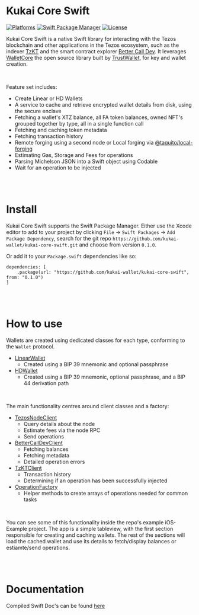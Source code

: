 # Kukai Core Swift

[![Platforms](https://img.shields.io/badge/Platforms-iOS-blue)](https://img.shields.io/badge/Platforms-iOS-blue)
[![Swift Package Manager](https://img.shields.io/badge/Swift_Package_Manager-compatible-orange)](https://img.shields.io/badge/Swift_Package_Manager-compatible-orange)
[![License](https://img.shields.io/badge/license-MIT-green.svg)](https://github.com/kukai-wallet/kukai-core-swift/blob/main/LICENSE)


Kukai Core Swift is a native Swift library for interacting with the Tezos blockchain and other applications in the Tezos ecosystem, such as the indexer [TzKT](https://tzkt.io) and the smart contract explorer [Better Call Dev](https://better-call.dev/). It leverages [WalletCore](https://github.com/trustwallet/wallet-core) the open source library built by [TrustWallet](https://trustwallet.com/), for key and wallet creation.

<br/>

Feature set includes:

- Create Linear or HD Wallets
- A service to cache and retrieve encrypted wallet details from disk, using the secure enclave
- Fetching a wallet's XTZ balance, all FA token balances, owned NFT's grouped together by type, all in a single function call
- Fetching and caching token metadata
- Fetching transaction history
- Remote forging using a second node or Local forging via [@taquito/local-forging](https://github.com/ecadlabs/taquito/tree/master/packages/taquito-local-forging)
- Estimating Gas, Storage and Fees for operations
- Parsing Michelson JSON into a Swift object using Codable
- Wait for an operation to be injected



<br/>
<br/>

# Install

Kukai Core Swift supports the Swift Package Manager. Either use the Xcode editor to add to your project by clicking `File` -> `Swift Packages` -> `Add Package Dependency`, search for the git repo `https://github.com/kukai-wallet/kukai-core-swift.git` and choose from version `0.1.0`.

Or add it to your `Package.swift` dependencies like so:

```
dependencies: [
    .package(url: "https://github.com/kukai-wallet/kukai-core-swift", from: "0.1.0")
]
```



<br/>
<br/>

# How to use

Wallets are created using dedicated classes for each type, conforming to the `Wallet` protocol.

- [LinearWallet](https://kukai-core-swift.kukai.app/LinearWallet/)
  - Created using a BIP 39 mnemonic and optional passphrase
- [HDWallet](https://kukai-core-swift.kukai.app/HDWallet/)
  - Created using a BIP 39 mnemonic, optional passphrase, and a BIP 44 derivation path

<br/>

The main functionality centres around client classes and a factory:

- [TezosNodeClient](https://kukai-core-swift.kukai.app/TezosNodeClient/)
  - Query details about the node
  - Estimate fees via the node RPC
  - Send operations
- [BetterCallDevClient](https://kukai-core-swift.kukai.app/BetterCallDevClient/)
  - Fetching balances
  - Fetching metadata
  - Detailed operation errors
- [TzKTClient](https://kukai-core-swift.kukai.app/TzKTClient/)
  - Transaction history
  - Determining if an operation has been successfully injected
- [OperationFactory](https://kukai-core-swift.kukai.app/OperationFactory/)
  - Helper methods to create arrays of operations needed for common tasks


<br/>

You can see some of this functionality inside the repo's example iOS-Example project. The app is a simple tableview, with the first section responsible for creating and caching wallets. The rest of the sections will load the cached wallet and use its details to fetch/display balances or estiamte/send operations.



<br/>
<br/>

# Documentation

Compiled Swift Doc's can be found [here](https://kukai-core-swift.kukai.app)
